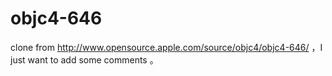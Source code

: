# objc4-646
clone from http://www.opensource.apple.com/source/objc4/objc4-646/ ，I just want to add some comments 。
